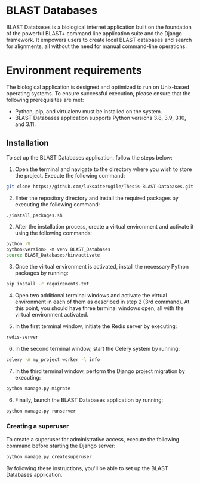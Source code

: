 # BLAST Databases

BLAST Databases is a biological internet application built on the foundation of the powerful BLAST+ command line application suite and the Django framework. It empowers users to create local BLAST databases and search for alignments, all without the need for manual command-line operations.

# Environment requirements
The biological application is designed and optimized to run on Unix-based operating systems.
To ensure successful execution, please ensure that the following prerequisites are met:
- Python, pip, and virtualenv must be installed on the system.
- BLAST Databases application supports Python versions 3.8, 3.9, 3.10, and 3.11.


## Installation
To set up the BLAST Databases application, follow the steps below:

1. Open the terminal and navigate to the directory where you wish to store the project.
Execute the following command:

```bash
git clone https://github.com/luksaiterugile/Thesis-BLAST-Databases.git
```

2. Enter the repository directory and install the required packages by executing the following command:
```bash
./install_packages.sh
```

2. After the installation process, create a virtual environment and activate it using the following commands:
```bash
python -V
python<version> -m venv BLAST_Databases
source BLAST_Databases/bin/activate
```

3. Once the virtual environment is activated, install the necessary Python packages by running:
```bash
pip install -r requirements.txt
```

4. Open two additional terminal windows and activate the virtual environment in each of them as described in step 2 (3rd command). At this point, you should have three terminal windows open, all with the virtual environment activated.

5. In the first terminal window, initiate the Redis server by executing:
```bash
redis-server
```

6. In the second terminal window, start the Celery system by running:
```bash
celery -A my_project worker -l info
```

7. In the third terminal window, perform the Django project migration by executing:
```bash
python manage.py migrate
```

6. Finally, launch the BLAST Databases application by running:
```bash
python manage.py runserver
```

### Creating a superuser
To create a superuser for administrative access, execute the following command before starting the Django server:
```bash
python manage.py createsuperuser
```

By following these instructions, you'll be able to set up the BLAST Databases application.
